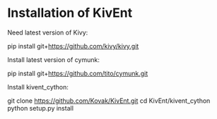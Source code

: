 # Installation of KivEnt

Need latest version of Kivy:

  pip install git+https://github.com/kivy/kivy.git

Install latest version of cymunk:

  pip install git+https://github.com/tito/cymunk.git

Install kivent_cython:

  git clone https://github.com/Kovak/KivEnt.git
  cd KivEnt/kivent_cython
  python setup.py install
